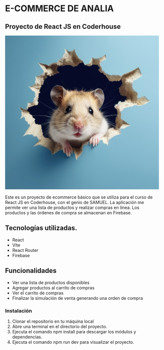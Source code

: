 # E-COMMERCE DE ANALIA
## Proyecto de React JS en Coderhouse
![texto cualquiera por si no carga la imagen](/public/img/otros01.jpeg)

Este es un proyecto de ecommerce básico que se utiliza para el curso de React JS en Coderhouse, con el genio de SAMUEL. La aplicación me permite ver una lista de productos y realizar compras en línea. Los productos y las órdenes de compra se almacenan en Firebase. 

## Tecnologías utilizadas. 
- React
- Vite
- React Router
- Firebase

## Funcionalidades
- Ver una lista de productos disponibles
- Agregar productos al carrito de compras
- Ver el carrito de compras
- Finalizar la simulación de venta generando una orden de compra

### Instalación
1. Clonar el repositorio en tu máquina local
2. Abre una terminal en el directorio del proyecto. 
3. Ejecuta el comando npm install para descargar los módulos y dependencias. 
4. Ejecuta el comando npm run dev para visualizar el proyecto. 

